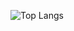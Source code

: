 ![Top Langs](https://github-readme-stats.vercel.app/api/top-langs/?username=Alireza-Lashkaripour&layout=compact)

